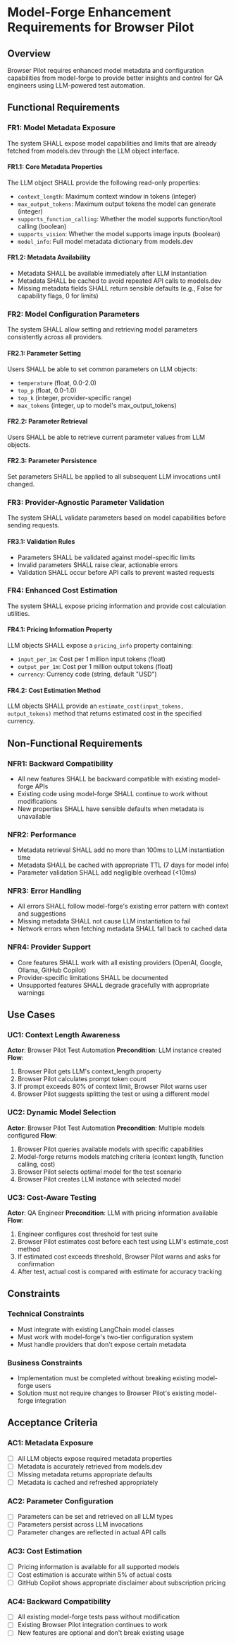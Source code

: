 # Model-Forge Enhancement Requirements for Browser Pilot

## Overview
Browser Pilot requires enhanced model metadata and configuration capabilities from model-forge to provide better insights and control for QA engineers using LLM-powered test automation.

## Functional Requirements

### FR1: Model Metadata Exposure
The system SHALL expose model capabilities and limits that are already fetched from models.dev through the LLM object interface.

#### FR1.1: Core Metadata Properties
The LLM object SHALL provide the following read-only properties:
- `context_length`: Maximum context window in tokens (integer)
- `max_output_tokens`: Maximum output tokens the model can generate (integer)
- `supports_function_calling`: Whether the model supports function/tool calling (boolean)
- `supports_vision`: Whether the model supports image inputs (boolean)
- `model_info`: Full model metadata dictionary from models.dev

#### FR1.2: Metadata Availability
- Metadata SHALL be available immediately after LLM instantiation
- Metadata SHALL be cached to avoid repeated API calls to models.dev
- Missing metadata fields SHALL return sensible defaults (e.g., False for capability flags, 0 for limits)

### FR2: Model Configuration Parameters
The system SHALL allow setting and retrieving model parameters consistently across all providers.

#### FR2.1: Parameter Setting
Users SHALL be able to set common parameters on LLM objects:
- `temperature` (float, 0.0-2.0)
- `top_p` (float, 0.0-1.0)
- `top_k` (integer, provider-specific range)
- `max_tokens` (integer, up to model's max_output_tokens)

#### FR2.2: Parameter Retrieval
Users SHALL be able to retrieve current parameter values from LLM objects.

#### FR2.3: Parameter Persistence
Set parameters SHALL be applied to all subsequent LLM invocations until changed.

### FR3: Provider-Agnostic Parameter Validation
The system SHALL validate parameters based on model capabilities before sending requests.

#### FR3.1: Validation Rules
- Parameters SHALL be validated against model-specific limits
- Invalid parameters SHALL raise clear, actionable errors
- Validation SHALL occur before API calls to prevent wasted requests

### FR4: Enhanced Cost Estimation
The system SHALL expose pricing information and provide cost calculation utilities.

#### FR4.1: Pricing Information Property
LLM objects SHALL expose a `pricing_info` property containing:
- `input_per_1m`: Cost per 1 million input tokens (float)
- `output_per_1m`: Cost per 1 million output tokens (float)
- `currency`: Currency code (string, default "USD")

#### FR4.2: Cost Estimation Method
LLM objects SHALL provide an `estimate_cost(input_tokens, output_tokens)` method that returns estimated cost in the specified currency.

## Non-Functional Requirements

### NFR1: Backward Compatibility
- All new features SHALL be backward compatible with existing model-forge APIs
- Existing code using model-forge SHALL continue to work without modifications
- New properties SHALL have sensible defaults when metadata is unavailable

### NFR2: Performance
- Metadata retrieval SHALL add no more than 100ms to LLM instantiation time
- Metadata SHALL be cached with appropriate TTL (7 days for model info)
- Parameter validation SHALL add negligible overhead (<10ms)

### NFR3: Error Handling
- All errors SHALL follow model-forge's existing error pattern with context and suggestions
- Missing metadata SHALL not cause LLM instantiation to fail
- Network errors when fetching metadata SHALL fall back to cached data

### NFR4: Provider Support
- Core features SHALL work with all existing providers (OpenAI, Google, Ollama, GitHub Copilot)
- Provider-specific limitations SHALL be documented
- Unsupported features SHALL degrade gracefully with appropriate warnings

## Use Cases

### UC1: Context Length Awareness
**Actor**: Browser Pilot Test Automation
**Precondition**: LLM instance created
**Flow**:
1. Browser Pilot gets LLM's context_length property
2. Browser Pilot calculates prompt token count
3. If prompt exceeds 80% of context limit, Browser Pilot warns user
4. Browser Pilot suggests splitting the test or using a different model

### UC2: Dynamic Model Selection
**Actor**: Browser Pilot Test Automation
**Precondition**: Multiple models configured
**Flow**:
1. Browser Pilot queries available models with specific capabilities
2. Model-forge returns models matching criteria (context length, function calling, cost)
3. Browser Pilot selects optimal model for the test scenario
4. Browser Pilot creates LLM instance with selected model

### UC3: Cost-Aware Testing
**Actor**: QA Engineer
**Precondition**: LLM with pricing information available
**Flow**:
1. Engineer configures cost threshold for test suite
2. Browser Pilot estimates cost before each test using LLM's estimate_cost method
3. If estimated cost exceeds threshold, Browser Pilot warns and asks for confirmation
4. After test, actual cost is compared with estimate for accuracy tracking

## Constraints

### Technical Constraints
- Must integrate with existing LangChain model classes
- Must work with model-forge's two-tier configuration system
- Must handle providers that don't expose certain metadata

### Business Constraints
- Implementation must be completed without breaking existing model-forge users
- Solution must not require changes to Browser Pilot's existing model-forge integration

## Acceptance Criteria

### AC1: Metadata Exposure
- [ ] All LLM objects expose required metadata properties
- [ ] Metadata is accurately retrieved from models.dev
- [ ] Missing metadata returns appropriate defaults
- [ ] Metadata is cached and refreshed appropriately

### AC2: Parameter Configuration
- [ ] Parameters can be set and retrieved on all LLM types
- [ ] Parameters persist across LLM invocations
- [ ] Parameter changes are reflected in actual API calls

### AC3: Cost Estimation
- [ ] Pricing information is available for all supported models
- [ ] Cost estimation is accurate within 5% of actual costs
- [ ] GitHub Copilot shows appropriate disclaimer about subscription pricing

### AC4: Backward Compatibility
- [ ] All existing model-forge tests pass without modification
- [ ] Existing Browser Pilot integration continues to work
- [ ] New features are optional and don't break existing usage
